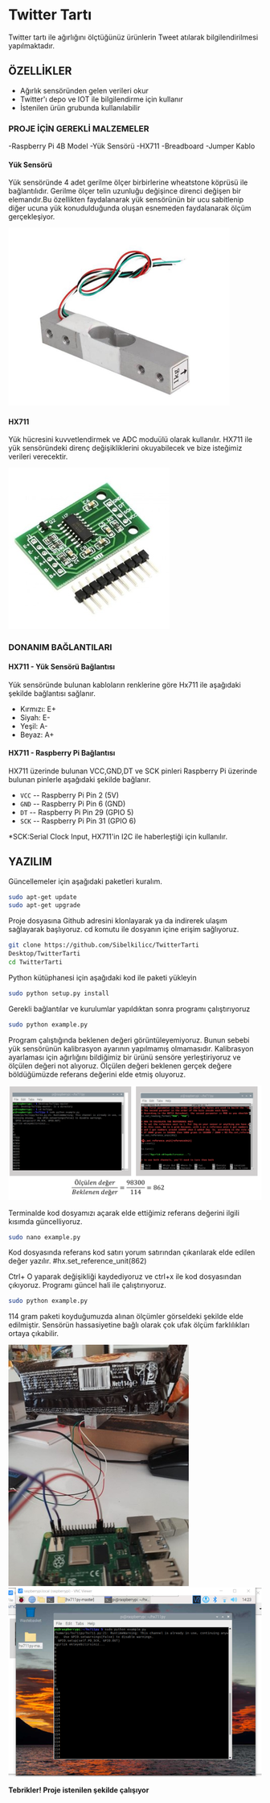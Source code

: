 # Twitter Tartı


Twitter tartı ile ağırlığını ölçtüğünüz ürünlerin Tweet atılarak bilgilendirilmesi yapılmaktadır.


 ## ÖZELLİKLER

- Ağırlık sensöründen gelen verileri okur
- Twitter'ı depo ve IOT ile bilgilendirme için kullanır
- İstenilen ürün grubunda kullanılabilir

### PROJE İÇİN GEREKLİ MALZEMELER
-Raspberry Pi 4B Model
-Yük Sensörü
-HX711 
-Breadboard
-Jumper Kablo
#### Yük Sensörü
Yük sensöründe 4 adet gerilme ölçer birbirlerine wheatstone köprüsü ile bağlantılıdır.
Gerilme ölçer telin uzunluğu değişince direnci değişen bir elemandır.Bu özellikten faydalanarak yük sensörünün bir ucu sabitlenip diğer ucuna yük konudulduğunda oluşan esnemeden faydalanarak ölçüm gerçekleşiyor.

<img src="https://github.com/SibelKilicc/TwitterTarti/blob/main/Resim1.png" width="auto">

#### HX711
Yük hücresini kuvvetlendirmek ve ADC moduülü olarak kullanılır.
HX711 ile yük sensöründeki direnç değişikliklerini okuyabilecek ve bize isteğimiz verileri verecektir.

<img src="https://github.com/SibelKilicc/TwitterTarti/blob/main/Resim3.jpg" width="auto">

### DONANIM BAĞLANTILARI
#### HX711 - Yük Sensörü Bağlantısı
Yük sensöründe bulunan kabloların renklerine göre Hx711 ile aşağıdaki şekilde bağlantısı sağlanır.
- Kırmızı: E+
- Siyah: E-
- Yeşil: A-
- Beyaz: A+

#### HX711 - Raspberry Pi Bağlantısı
HX711 üzerinde bulunan VCC,GND,DT ve SCK pinleri Raspberry Pi üzerinde bulunan pinlerle aşağıdaki şekilde bağlanır. 

- `VCC` -- Raspberry Pi Pin 2 (5V)
- `GND` -- Raspberry Pi Pin 6 (GND)
- `DT`  -- Raspberry Pi Pin 29 (GPIO 5)
- `SCK` -- Raspberry Pi Pin 31 (GPIO 6)

*SCK:Serial Clock Input, HX711'in I2C ile haberleştiği için kullanılır.
## YAZILIM

Güncellemeler için aşağıdaki paketleri kuralım.
```sh
sudo apt-get update
sudo apt-get upgrade
```
Proje dosyasına Github adresini klonlayarak ya da indirerek ulaşım sağlayarak başlıyoruz.
cd komutu ile dosyanın içine erişim sağlıyoruz.
```sh
git clone https://github.com/Sibelkilicc/TwitterTarti
Desktop/TwitterTarti
cd TwitterTarti
```
Python kütüphanesi için aşağıdaki kod ile paketi yükleyin
```sh
sudo python setup.py install
```
Gerekli bağlantılar ve kurulumlar yapıldıktan sonra programı çalıştırıyoruz
```sh
sudo python example.py
```
Program çalıştığında beklenen değeri görüntüleyemiyoruz. Bunun sebebi yük sensörünün kalibrasyon ayarının yapılmamış olmamasıdır. 
Kalibrasyon ayarlaması için ağırlığını bildiğimiz bir ürünü sensöre yerleştiriyoruz ve ölçülen değeri not alıyoruz. Ölçülen değeri beklenen gerçek değere böldüğümüzde referans değerini elde etmiş oluyoruz.

<img src="https://github.com/SibelKilicc/TwitterTarti/blob/main/Ekran%20Alıntısı.PNG" width="auto">

Terminalde kod dosyamızı açarak elde ettiğimiz referans değerini ilgili kısımda güncelliyoruz.
```sh
sudo nano example.py
```
Kod dosyasında referans kod satırı yorum satırından çıkarılarak elde edilen değer yazılır.
#hx.set_reference_unit(862)

Ctrl+ O yaparak değişikliği kaydediyoruz ve ctrl+x ile kod dosyasından çıkıyoruz.
Programı güncel hali ile çalıştırıyoruz.
```sh
sudo python example.py
```
114 gram paketi koyduğumuzda alınan ölçümler görseldeki şekilde elde edilmiştir. Sensörün hassasiyetine bağlı olarak çok ufak ölçüm farklılıkları ortaya çıkabilir.

<img src="https://github.com/SibelKilicc/TwitterTarti/blob/main/Resim13.jpg" width="auto">
<img src="https://github.com/SibelKilicc/TwitterTarti/blob/main/Resim12.png" width="auto">

**Tebrikler! Proje istenilen şekilde çalışıyor**
